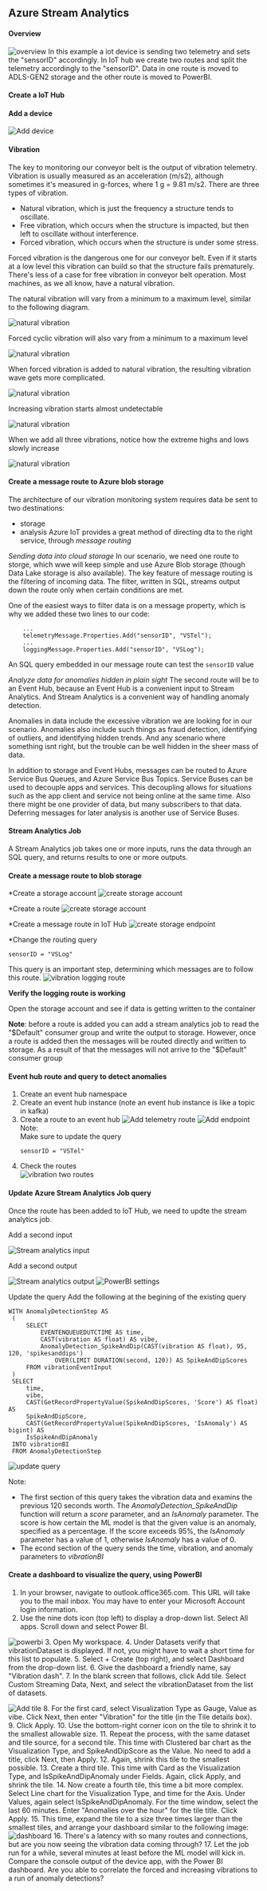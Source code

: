 ## Azure Stream Analytics

#### Overview

![overview](./images/overview.png)
In this example a iot device is sending two telemetry and sets the "sensorID" accordingly. In IoT hub we
create two routes and split the telemetry accordingly to the "sensorID". Data in one route is moved to ADLS-GEN2 storage
and the other route is moved to PowerBI. 

#### Create a IoT Hub


#### Add a device
![Add device](./images/vibrations-device-create.png)

#### Vibration 
The key to monitoring our conveyor belt is the output of vibration telemetry. Vibration is usually measured as an acceleration (m/s2), although sometimes it's measured in g-forces, where 1 g = 9.81 m/s2. There are three types of vibration.

* Natural vibration, which is just the frequency a structure tends to oscillate.
* Free vibration, which occurs when the structure is impacted, but then left to oscillate without interference.
* Forced vibration, which occurs when the structure is under some stress.

Forced vibration is the dangerous one for our conveyor belt. Even if it starts at a low level this vibration can build so that the structure fails prematurely. There's less of a case for free vibration in conveyor belt operation. Most machines, as we all know, have a natural vibration.

The natural vibration will vary from a minimum to a maximum level, similar to the following diagram.

![natural vibration](./images/vibration-minmax-basic.png)

Forced cyclic vibration will also vary from a minimum to a maximum level

![natural vibration](./images/vibration-minmax-forced.png)

When forced vibration is added to natural vibration, the resulting vibration wave gets more complicated.

![natural vibration](./images/vibration-minmax-forced-basic.png)

Increasing vibration starts almost undetectable

![natural vibration](./images/vibration-minmax-increasing.png)

When we add all three vibrations, notice how the extreme highs and lows slowly increase

![natural vibration](./images/vibration-basic-forced-increasing.png)

#### Create a message route to Azure blob storage

The architecture of our vibration monitoring system requires data be sent to two destinations:
* storage
* analysis
Azure IoT provides a great method of directing dta to the right service, through _message routing_

*Sending data into cloud storage*
In our scenario, we need one route to storge, which wwe will keep simple and use Azure Blob storage (though Data Lake 
storage is also available). The key feature of message routing is the filtering of incoming data. The filter, written in 
SQL, streams output down the route only when certain conditions are met.

One of the easiest ways to filter data is on a message property, which is why we added these two lines to our code:
```
    ...
    telemetryMessage.Properties.Add("sensorID", "VSTel");
    ...
    loggingMessage.Properties.Add("sensorID", "VSLog");
```
An SQL query embedded in our message route can test the `sensorID` value

*Analyze data for anomalies hidden in plain sight*
The second route will be to an Event Hub, because an Event Hub is a convenient input to Stream Analytics. And Stream Analytics
is a convenient way of handling anomaly detection.

Anomalies in data include the excessive vibration we are looking for in our scenario. Anomalies also include such things as
fraud detection, identifying of outliers, and identifying hidden trends. And any scenario where something isnt right,
but the trouble can be well hidden in the sheer mass of data.

In addition to storage and Event Hubs, messages can be routed to Azure Service Bus Queues, and Azure Service Bus Topics. 
Service Buses can be used to decouple apps and services. This decoupling allows for situations such as the app client 
and service not being online at the same time. Also there might be one provider of data, but many subscribers to that data.
Deferring messages for later analysis is another use of Service Buses.

#### Stream Analytics Job
A Stream Analytics job takes one or more inputs, runs the data through an SQL query, and returns results to one or more 
outputs.

#### Create a message route to blob storage

*Create a storage account
![create storage account](./images/storage-account.png)

*Create a route
![create storage account](./images/add-route.png)

*Create a message route in IoT Hub
![create storage endpoint](./images/storage-endpoint.png)

*Change the routing query
```
sensorID = "VSLog"
```
This query is an important step, determining which messages are to follow this route.
![vibration logging route](./images/vibration-logging-route.png)

**Verify the logging route is working**

Open the storage account and see if data is getting written to the container

**Note**: before a route is added you can add a stream analytics job to read the "$Default" consumer group and write the 
output to storage. However, once a route is added then the messages will be routed directly and written to storage. As
a result of that the messages will not arrive to the "$Default" consumer group

#### Event hub route and query to detect anomalies
1. Create an event hub namespace
2. Create an event hub instance (note an event hub instance is like a topic in kafka)
3. Create a route to an event hub
    ![Add telemetry route](./images/add-route-2.png)
    ![Add endpoint](./images/vibration-event-hub-endpoint.png)
    Note:<br>
    Make sure to update the query
    ```
    sensorID = "VSTel"
    ```
4. Check the routes  
    ![vibration two routes](./images/vibration-two-routes.png)
    
#### Update Azure Stream Analytics Job query
Once the route has been added to IoT Hub, we need to updte the stream analytics job.

Add a second input

![Stream analytics input](./images/stream-analytics-input-2.png)

Add a second output

![Stream analytics output](./images/vibration-hub-new-output.png)
![PowerBI settings](./images/vibration-hub-new-bi.png)

Update the query
Add the following at the begining of the existing query
```
WITH AnomalyDetectionStep AS
 (
     SELECT
         EVENTENQUEUEDUTCTIME AS time,
         CAST(vibration AS float) AS vibe,
         AnomalyDetection_SpikeAndDip(CAST(vibration AS float), 95, 120, 'spikesanddips')
             OVER(LIMIT DURATION(second, 120)) AS SpikeAndDipScores
     FROM vibrationEventInput
 )
 SELECT
     time,
     vibe,
     CAST(GetRecordPropertyValue(SpikeAndDipScores, 'Score') AS float) AS
     SpikeAndDipScore,
     CAST(GetRecordPropertyValue(SpikeAndDipScores, 'IsAnomaly') AS bigint) AS
     IsSpikeAndDipAnomaly
 INTO vibrationBI
 FROM AnomalyDetectionStep
```
![update query](./images/final-query.png)

Note: 
* The first section of this query takes the vibration data and examins the previous 120 seconds worth. The
_AnomalyDetection_SpikeAndDip_ function will return a _score_ parameter, and an _IsAnomaly_ parameter. The score is 
how certain the ML model is that the given value is an anomaly, specified as a percentage. If the score exceeds 95%, the 
_IsAnomaly_ parameter has a value of 1, otherwise _IsAnomaly_ has a value of 0.
* The econd section of the query sends the time, vibration, and anomaly parameters to _vibrationBI_

#### Create a dashboard to visualize the query, using PowerBI

1. In your browser, navigate to outlook.office365.com. This URL will take you to the mail inbox. You may have to enter 
your Microsoft Account login information.
2. Use the nine dots icon (top left) to display a drop-down list. Select All apps. Scroll down and select Power BI.

![powerbi](./images/vibration-outlook-power-bi.png)
3. Open My workspace.
4. Under Datasets verify that vibrationDataset is displayed. If not, you might have to wait a short time for this list 
to populate.
5. Select + Create (top right), and select Dashboard from the drop-down list.
6. Give the dashboard a friendly name, say "Vibration dash".
7. In the blank screen that follows, click Add tile. Select Custom Streaming Data, Next, and select the vibrationDataset 
from the list of datasets.

![Add tile](./images/vibration-dashboard-add-tile.png)
8. For the first card, select Visualization Type as Gauge, Value as vibe. Click Next, then enter "Vibration" for the title (in the Tile details box).
9. Click Apply.
10. Use the bottom-right corner icon on the tile to shrink it to the smallest allowable size.
11. Repeat the process, with the same dataset and tile source, for a second tile. This time with Clustered bar chart as the Visualization Type, and SpikeAndDipScore as the Value. No need to add a title, click Next, then Apply.
12. Again, shrink this tile to the smallest possible.
13. Create a third tile. This time with Card as the Visualization Type, and IsSpikeAndDipAnomaly under Fields. Again, click Apply, and shrink the tile.
14. Now create a fourth tile, this time a bit more complex. Select Line chart for the Visualization Type, and time for the Axis. Under Values, again select IsSpikeAndDipAnomaly. For the time window, select the last 60 minutes. Enter "Anomalies over the hour" for the tile title. Click Apply.
15. This time, expand the tile to a size three times larger than the smallest tiles, and arrange your dashboard similar to the following image:
![dashboard](./images/vibration-anomalies-detected.png)
16. There's a latency with so many routes and connections, but are you now seeing the vibration data coming through?
17. Let the job run for a while, several minutes at least before the ML model will kick in. Compare the console output of the device app, with the Power BI dashboard. Are you able to correlate the forced and increasing vibrations to a run of anomaly detections?





    











